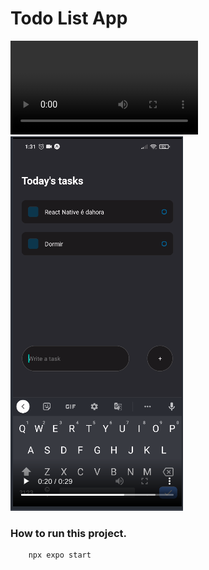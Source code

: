 # Todo List App

![](app_demo/WhatsApp%20Video%202022-12-21%20at%2001.32.17.mp4)
![App Screenshot](app_demo/Screenshot%20from%202022-12-21%2016-19-22.png)

### How to run this project.

```sh
    npx expo start
```